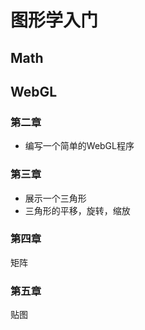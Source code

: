 # 图形学入门

## Math
## WebGL
### 第二章
* 编写一个简单的WebGL程序

### 第三章
* 展示一个三角形
* 三角形的平移，旋转，缩放

### 第四章
矩阵

### 第五章
贴图

